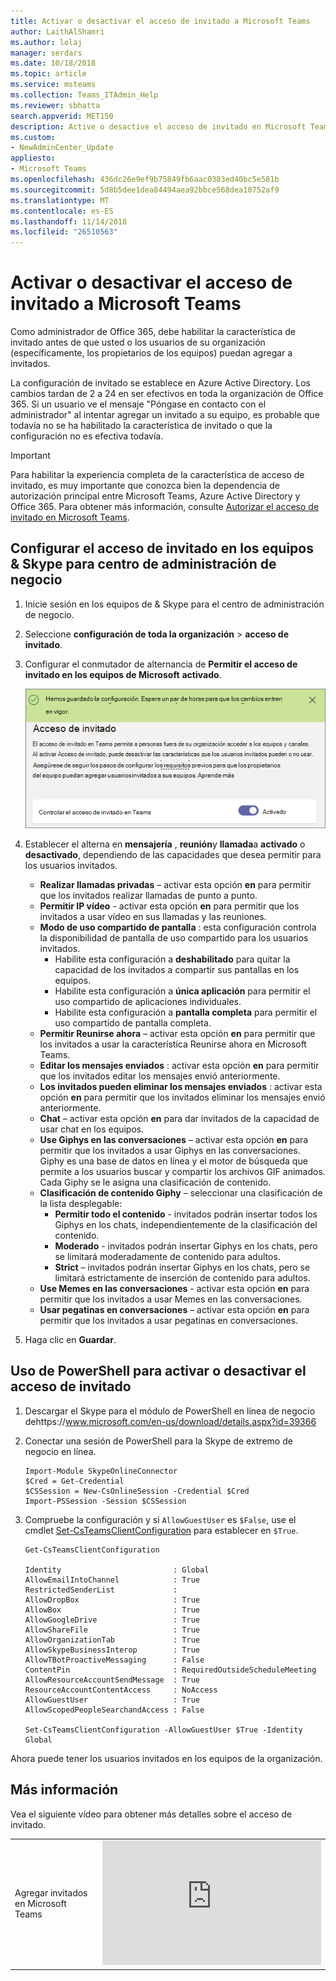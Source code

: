 ```yaml
---
title: Activar o desactivar el acceso de invitado a Microsoft Teams
author: LaithAlShamri
ms.author: lolaj
manager: serdars
ms.date: 10/18/2018
ms.topic: article
ms.service: msteams
ms.collection: Teams_ITAdmin_Help
ms.reviewer: sbhatta
search.appverid: MET150
description: Active o desactive el acceso de invitado en Microsoft Teams.
ms.custom:
- NewAdminCenter_Update
appliesto:
- Microsoft Teams
ms.openlocfilehash: 436dc26e9ef9b75849fb6aac0383ed40bc5e581b
ms.sourcegitcommit: 5d8b5dee1dea84494aea92bbce568dea10752af9
ms.translationtype: MT
ms.contentlocale: es-ES
ms.lasthandoff: 11/14/2018
ms.locfileid: "26510563"
---
```

<a name="turn-on-or-off-guest-access-to-microsoft-teams"></a>Activar o desactivar el acceso de invitado a Microsoft Teams
======================================

Como administrador de Office 365, debe habilitar la característica de invitado antes de que usted o los usuarios de su organización (específicamente, los propietarios de los equipos) puedan agregar a invitados. 

La configuración de invitado se establece en Azure Active Directory. Los cambios tardan de 2 a 24 en ser efectivos en toda la organización de Office 365. Si un usuario ve el mensaje "Póngase en contacto con el administrador" al intentar agregar un invitado a su equipo, es probable que todavía no se ha habilitado la característica de invitado o que la configuración no es efectiva todavía.


> [!IMPORTANT]
> Para habilitar la experiencia completa de la característica de acceso de invitado, es muy importante que conozca bien la dependencia de autorización principal entre Microsoft Teams, Azure Active Directory y Office 365. Para obtener más información, consulte [Autorizar el acceso de invitado en Microsoft Teams](Teams-dependencies.md).

## <a name="configure-guest-access-in-the-teams--skype-for-business-admin-center"></a>Configurar el acceso de invitado en los equipos & Skype para centro de administración de negocio

1.  Inicie sesión en los equipos de & Skype para el centro de administración de negocio.

2.  Seleccione **configuración de toda la organización** > **acceso de invitado**.

3. Configurar el conmutador de alternancia de **Permitir el acceso de invitado en los equipos de Microsoft** **activado**.

    ![Permitir modificador de acceso de Invitado activado ](media/set-up-guests-image1.png)

4.  Establecer el alterna en **mensajería** , **reunión**y **llamada**a **activado** o **desactivado**, dependiendo de las capacidades que desea permitir para los usuarios invitados.

    - **Realizar llamadas privadas** – activar esta opción **en** para permitir que los invitados realizar llamadas de punto a punto.
    - **Permitir IP vídeo** - activar esta opción **en** para permitir que los invitados a usar vídeo en sus llamadas y las reuniones.
    - **Modo de uso compartido de pantalla** : esta configuración controla la disponibilidad de pantalla de uso compartido para los usuarios invitados. 
       - Habilite esta configuración a **deshabilitado** para quitar la capacidad de los invitados a compartir sus pantallas en los equipos. 
       - Habilite esta configuración a **única aplicación** para permitir el uso compartido de aplicaciones individuales. 
       - Habilite esta configuración a **pantalla completa** para permitir el uso compartido de pantalla completa.
    - **Permitir Reunirse ahora** – activar esta opción **en** para permitir que los invitados a usar la característica Reunirse ahora en Microsoft Teams.
    - **Editar los mensajes enviados** : activar esta opción **en** para permitir que los invitados editar los mensajes envió anteriormente.
    - **Los invitados pueden eliminar los mensajes enviados** : activar esta opción **en** para permitir que los invitados eliminar los mensajes envió anteriormente.
    - **Chat** – activar esta opción **en** para dar invitados de la capacidad de usar chat en los equipos.
    - **Use Giphys en las conversaciones** – activar esta opción **en** para permitir que los invitados a usar Giphys en las conversaciones. Giphy es una base de datos en línea y el motor de búsqueda que permite a los usuarios buscar y compartir los archivos GIF animados. Cada Giphy se le asigna una clasificación de contenido.
    - **Clasificación de contenido Giphy** – seleccionar una clasificación de la lista desplegable:
       - **Permitir todo el contenido** - invitados podrán insertar todos los Giphys en los chats, independientemente de la clasificación del contenido.
       - **Moderado** - invitados podrán insertar Giphys en los chats, pero se limitará moderadamente de contenido para adultos.
       - **Strict** – invitados podrán insertar Giphys en los chats, pero se limitará estrictamente de inserción de contenido para adultos.
    - **Use Memes en las conversaciones** - activar esta opción **en** para permitir que los invitados a usar Memes en las conversaciones.
    - **Usar pegatinas en conversaciones** – activar esta opción **en** para permitir que los invitados a usar pegatinas en conversaciones. 


5.  Haga clic en **Guardar**.

## <a name="use-powershell-to-turn-guest-access-on-or-off"></a>Uso de PowerShell para activar o desactivar el acceso de invitado

1.  Descargar el Skype para el módulo de PowerShell en línea de negocio dehttps://www.microsoft.com/en-us/download/details.aspx?id=39366
 
2.  Conectar una sesión de PowerShell para la Skype de extremo de negocio en línea.

    ```
    Import-Module SkypeOnlineConnector
    $Cred = Get-Credential
    $CSSession = New-CsOnlineSession -Credential $Cred
    Import-PSSession -Session $CSSession
    ```
3.  Compruebe la configuración y si `AllowGuestUser` es `$False`, use el cmdlet [Set-CsTeamsClientConfiguration](https://docs.microsoft.com/powershell/module/skype/set-csteamsclientconfiguration?view=skype-ps) para establecer en `$True`.

    ```
    Get-CsTeamsClientConfiguration

    Identity                         : Global
    AllowEmailIntoChannel            : True
    RestrictedSenderList             :
    AllowDropBox                     : True
    AllowBox                         : True
    AllowGoogleDrive                 : True
    AllowShareFile                   : True
    AllowOrganizationTab             : True
    AllowSkypeBusinessInterop        : True
    AllowTBotProactiveMessaging      : False
    ContentPin                       : RequiredOutsideScheduleMeeting
    AllowResourceAccountSendMessage  : True
    ResourceAccountContentAccess     : NoAccess
    AllowGuestUser                   : True
    AllowScopedPeopleSearchandAccess : False
    
    Set-CsTeamsClientConfiguration -AllowGuestUser $True -Identity Global
    ```
Ahora puede tener los usuarios invitados en los equipos de la organización.

## <a name="more-information"></a>Más información

Vea el siguiente vídeo para obtener más detalles sobre el acceso de invitado.

|  |  |
|---------|---------|
| Agregar invitados en Microsoft Teams   | <iframe width="350" height="200" src="https://www.youtube.com/embed/1daMBDyBLZc" frameborder="0" allowfullscreen></iframe>   | 

